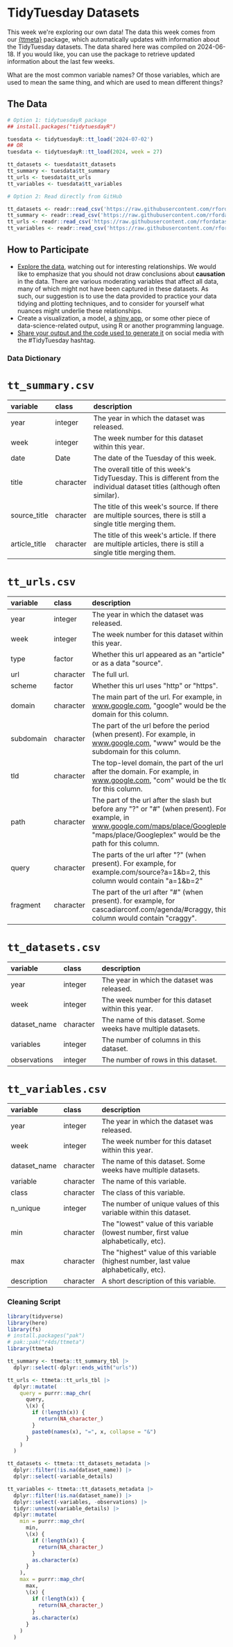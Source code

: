 # TidyTuesday Datasets

This week we're exploring our own data!
The data this week comes from our [{ttmeta}](https://r4ds.github.io/ttmeta/) package, which automatically updates with information about the TidyTuesday datasets.
The data shared here was compiled on 2024-06-18. 
If you would like, you can use the package to retrieve updated information about the last few weeks.

What are the most common variable names?
Of those variables, which are used to mean the same thing, and which are used to mean different things?

## The Data

```r
# Option 1: tidytuesdayR package 
## install.packages("tidytuesdayR")

tuesdata <- tidytuesdayR::tt_load('2024-07-02')
## OR
tuesdata <- tidytuesdayR::tt_load(2024, week = 27)

tt_datasets <- tuesdata$tt_datasets
tt_summary <- tuesdata$tt_summary
tt_urls <- tuesdata$tt_urls
tt_variables <- tuesdata$tt_variables

# Option 2: Read directly from GitHub

tt_datasets <- readr::read_csv('https://raw.githubusercontent.com/rfordatascience/tidytuesday/main/data/2024/2024-07-02/tt_datasets.csv')
tt_summary <- readr::read_csv('https://raw.githubusercontent.com/rfordatascience/tidytuesday/main/data/2024/2024-07-02/tt_summary.csv')
tt_urls <- readr::read_csv('https://raw.githubusercontent.com/rfordatascience/tidytuesday/main/data/2024/2024-07-02/tt_urls.csv')
tt_variables <- readr::read_csv('https://raw.githubusercontent.com/rfordatascience/tidytuesday/main/data/2024/2024-07-02/tt_variables.csv')
```

## How to Participate

- [Explore the data](https://r4ds.hadley.nz/), watching out for interesting relationships. We would like to emphasize that you should not draw conclusions about **causation** in the data. There are various moderating variables that affect all data, many of which might not have been captured in these datasets. As such, our suggestion is to use the data provided to practice your data tidying and plotting techniques, and to consider for yourself what nuances might underlie these relationships.
- Create a visualization, a model, a [shiny app](https://shiny.posit.co/), or some other piece of data-science-related output, using R or another programming language.
- [Share your output and the code used to generate it](../../../sharing.md) on social media with the #TidyTuesday hashtag.

### Data Dictionary

# `tt_summary.csv`

|variable      |class     |description   |
|:-------------|:---------|:-------------|
|year          |integer   |The year in which the dataset was released. |
|week          |integer   |The week number for this dataset within this year. |
|date          |Date      |The date of the Tuesday of this week. |
|title         |character |The overall title of this week's TidyTuesday. This is different from the individual dataset titles (although often similar). |
|source_title  |character |The title of this week's source. If there are multiple sources, there is still a single title merging them. |
|article_title |character |The title of this week's article. If there are multiple articles, there is still a single title merging them. |

# `tt_urls.csv`

|variable  |class     |description |
|:---------|:---------|:-----------|
|year      |integer   |The year in which the dataset was released. |
|week      |integer   |The week number for this dataset within this year. |
|type      |factor    |Whether this url appeared as an "article" or as a data "source". |
|url       |character |The full url. |
|scheme    |factor    |Whether this url uses "http" or "https". |
|domain    |character |The main part of the url. For example, in www.google.com, "google" would be the domain for this column. |
|subdomain |character |The part of the url before the period (when present). For example, in www.google.com, "www" would be the subdomain for this column. |
|tld       |character |The top-level domain, the part of the url after the domain. For example, in www.google.com, "com" would be the tld for this column. |
|path      |character |The part of the url after the slash but before any "?" or "#" (when present). For example, in www.google.com/maps/place/Googleplex, "maps/place/Googleplex" would be the path for this column. |
|query     |character |The parts of the url after "?" (when present). For example, for example.com/source?a=1&b=2, this column would contain "a=1&b=2" |
|fragment  |character |The part of the url after "#" (when present). for example, for cascadiarconf.com/agenda/#craggy, this column would contain "craggy". |

# `tt_datasets.csv`

|variable     |class     |description  |
|:------------|:---------|:------------|
|year         |integer   |The year in which the dataset was released. |
|week         |integer   |The week number for this dataset within this year. |
|dataset_name |character |The name of this dataset. Some weeks have multiple datasets. |
|variables    |integer   |The number of columns in this dataset. |
|observations |integer   |The number of rows in this dataset. |

# `tt_variables.csv`

|variable     |class     |description  |
|:------------|:---------|:------------|
|year         |integer   |The year in which the dataset was released. |
|week         |integer   |The week number for this dataset within this year. |
|dataset_name |character |The name of this dataset. Some weeks have multiple datasets. |
|variable     |character |The name of this variable. |
|class        |character |The class of this variable. |
|n_unique     |integer   |The number of unique values of this variable within this dataset. |
|min          |character |The "lowest" value of this variable (lowest number, first value alphabetically, etc). |
|max          |character |The "highest" value of this variable (highest number, last value alphabetically, etc). |
|description  |character |A short description of this variable. |

### Cleaning Script

```r
library(tidyverse)
library(here)
library(fs)
# install.packages("pak")
# pak::pak("r4ds/ttmeta")
library(ttmeta)

tt_summary <- ttmeta::tt_summary_tbl |> 
  dplyr::select(-dplyr::ends_with("urls"))

tt_urls <- ttmeta::tt_urls_tbl |> 
  dplyr::mutate(
    query = purrr::map_chr(
      query,
      \(x) {
        if (!length(x)) {
          return(NA_character_)
        }
        paste0(names(x), "=", x, collapse = "&")
      }
    )
  )

tt_datasets <- ttmeta::tt_datasets_metadata |> 
  dplyr::filter(!is.na(dataset_name)) |> 
  dplyr::select(-variable_details)

tt_variables <- ttmeta::tt_datasets_metadata |> 
  dplyr::filter(!is.na(dataset_name)) |> 
  dplyr::select(-variables, -observations) |> 
  tidyr::unnest(variable_details) |> 
  dplyr::mutate(
    min = purrr::map_chr(
      min,
      \(x) {
        if (!length(x)) {
          return(NA_character_)
        }
        as.character(x)
      }
    ),
    max = purrr::map_chr(
      max,
      \(x) {
        if (!length(x)) {
          return(NA_character_)
        }
        as.character(x)
      }
    )
  )
```
